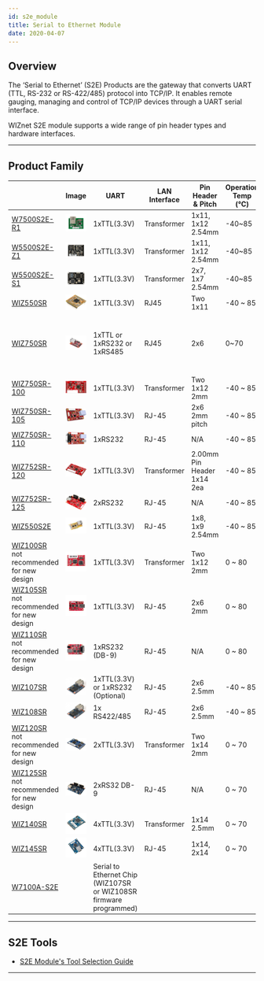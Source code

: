 ```yaml
---
id: s2e_module
title: Serial to Ethernet Module
date: 2020-04-07
---
```


## Overview

The ‘Serial to Ethernet’ (S2E) Products are the gateway that converts
UART (TTL, RS-232 or RS-422/485) protocol into TCP/IP. It enables remote
gauging, managing and control of TCP/IP devices through a UART serial
interface.

WIZnet S2E module supports a wide range of pin header types and hardware
interfaces.

-----


## Product Family

<!--
### 1-Port S2E Module Products

  - [W7500S2E-R1](W7500S2E-R1/W7500S2E-R1.md)
  - [W5500S2E-S1](W5500S2E-S1/W5500S2E-S1.md)
  - [W5500S2E-Z1](W5500S2E-Z1/W5500S2E-Z1.md)



  - [WIZ750SR](WIZ750SR/WIZ750SR.md)
  - [WIZ750SR-100](WIZ750SR-1xx-Series/WIZ750SR-100/WIZ750SR-100.md)




* [WIZ750SR-105](WIZ750SR-1xx-Series/WIZ750SR-105/WIZ750SR-105.md)
* [WIZ750SR-110](WIZ750SR-1xx-Series/WIZ750SR-110/WIZ750SR-110.md)
* [WIZ550SR](WIZ550SR/WIZ550SR.md)
* [WIZ550S2E](WIZ550S2E/WIZ550S2E.md)
* [WIZ107SR](WIZ107SR/wiz107sr.md)
* [WIZ108SR](WIZ108SR/wiz108sr.md)
* [WIZ100SR](WIZ100SR/wiz100sr.md)
* [WIZ105SR](WIZ105SR/wiz105sr.md)
* [WIZ110SR](WIZ110SR/wiz110sr.md)


### 2-Port S2E Module Products

  - [WIZ752SR-120](WIZ752SR-12x-Series/WIZ752SR-120/WIZ752SR-120.md)
  - [WIZ752SR-125](WIZ752SR-12x-Series/WIZ752SR-125/wiz752sr_125)
  - [WIZ120SR](WIZ120SR/wiz120sr.md)
  - [WIZ125SR](WIZ125SR/wiz125sr.md)

### 4-Port S2E Module Products

  - [WIZ140SR](WIZ140SR/wiz140sr.md)
  - [WIZ145SR](WIZ145SR/wiz145sr.md)

-->


|   | Image | UART | LAN Interface | Pin Header & Pitch | Operation Temp (℃) | Dimension (mm) | Evaluation Board |
| --- | ----- | ---- | ------------- | ------------------ | ------------------- | -------------- | ---------------- |
| [W7500S2E-R1](W7500S2E-R1/W7500S2E-R1.md) | ![W7500S2E-R1](/img/products/w5500s2e-z1/500k_w7500s2e_r1.jpg) | 1xTTL(3.3V) | Transformer | 1x11, 1x12 2.54mm | -40~85 | 44.45×31.75×23.00 (mm) | [Breakout board](http://wiznetshop.co.kr/product/detail.html?product_no=814&cate_no=56&display_group=1) |
| [W5500S2E-Z1](W5500S2E-Z1/W5500S2E-Z1.md) | ![W5500S2E-Z1](/img/products/w5500s2e-z1/500k_w5500s2e_z1.jpg) |  1xTTL(3.3V) | Transformer | 1x11, 1x12 2.54mm | -40~85 | 44.45×31.75×15.75 (mm) | [Breakout board](http://wiznetshop.co.kr/product/detail.html?product_no=814&cate_no=56&display_group=1) |
| [W5500S2E-S1](W5500S2E-S1/W5500S2E-S1.md) | ![W5500S2E-S1](/img/products/w5500s2e-z1/500k_w5500s2e_s1.jpg) | 1xTTL(3.3V) | Transformer | 2x7, 1x7 2.54mm | -40~85 | 34×24×12.40 (mm) | [Breakout board](http://wiznetshop.co.kr/product/detail.html?product_no=814&cate_no=56&display_group=1) |
| [WIZ550SR](WIZ550SR/WIZ550SR.md) | ![WIZ550SR](/img/products/wiz550sr/wiz550sr_ds/wiz550sr.png) | 1xTTL(3.3V) | RJ45 | Two 1x11 | -40 ~ 85 | 22x24x13 | [WIZ550SR-EVB](WIZ550SR/Datasheet-EN.md#wiz550sr-evb) |
| [WIZ750SR](WIZ750SR/WIZ750SR.md) | ![WIZ750SR](/img/products/wiz750sr/wiz750sr_rev1.0_main_1024x693.png) | 1xTTL or 1xRS232 or 1xRS485 | RJ45 | 2x6 | 0~70 | 48x30x18 | [WIZ750SR-EVB (RS422/485)](WIZ750SR/Datasheet.md#rs422--rs485-version) <br /><br /> [WIZ750SR-EVB (TTL/RS232)](WIZ750SR/Datasheet.md#ttl--rs232-version) |
| [WIZ750SR-100](WIZ750SR-1xx-Series/WIZ750SR-100/WIZ750SR-100.md) | ![WIZ750SR-100](/img/products/s2e_module/wiz750sr-1xx/wiz750sr-100.png) | 1xTTL(3.3V) | Transformer | Two 1x12 2mm | -40 ~ 85 | 50x30x12 | [WIZ750SR-100-EVB](WIZ750SR-1xx-Series/WIZ750SR-100/Datasheet.md#wiz750sr-100-evb) |
| [WIZ750SR-105](WIZ750SR-1xx-Series/WIZ750SR-105/WIZ750SR-105.md) | ![WIZ750SR-105](/img/products/wiz750sr-105/wiz750sr-105_main.png) | 1xTTL(3.3V) | RJ-45 | 2x6 2mm pitch | -40 ~ 85 | 62x40x18 | [WIZ750SR-105-EVB](WIZ750SR-1xx-Series/WIZ750SR-105/Datasheet.md#wiz105sr-evb) |
| [WIZ750SR-110](WIZ750SR-1xx-Series/WIZ750SR-110/WIZ750SR-110.md) | ![WIZ750SR-110](/img/products/wiz750sr-110/wiz750sr-110_main.png) | 1xRS232 | RJ-45 | N/A | -40 ~ 85 | 75x45x18 | N/A |
| [WIZ752SR-120](WIZ752SR-12x-Series/WIZ752SR-120/WIZ752SR-120.md) | ![WIZ752SR-120](/img/products/s2e_module/wiz752sr-120/3.png) | 1xTTL(3.3V) | Transformer | 2.00mm Pin Header 1x14 2ea | -40 ~ 85 | 50x30x9 | [WIZ120SR-EVB](WIZ120SR/wiz120sr-evb.md) |
| [WIZ752SR-125](WIZ752SR-12x-Series/WIZ752SR-125/WIZ752SR-125.md) | ![WIZ752SR-125](/img/products/s2e_module/wiz752sr-125/2.png) | 2xRS232 | RJ-45 | N/A | -40 ~ 85 | 60x89x18 | N/A |
| [WIZ550S2E](WIZ550S2E/WIZ550S2E.md) | ![](/img/products/wiz550s2e/wiz550-s2e.png) | 1xTTL(3.3V) | RJ-45 | 1x8, 1x9 2.54mm | -40 ~ 85 | 55x30x23.49 | [WIZ550S2E-EVB](WIZ550S2E/Datasheet-Eng.md#wiz550s2e-232-interface-board) |
| [WIZ100SR](WIZ100SR/wiz100sr.md)<br />not recommended for new design | ![WIZ100SR](/img/products/wiz100sr/wiz100sr_web_280.jpg) | 1xTTL(3.3V) | Transformer | Two 1x12 2mm | 0 ~ 80 | 50x30x12 | [WIZ100SR-EVB](WIZ100SR/wiz100sr-evb.md) |
| [WIZ105SR](WIZ105SR/wiz105sr.md)<br />not recommended for new design | ![WIZ105SR](/img/products/wiz105sr/wiz105sr-web-1.jpg) | 1xTTL(3.3V) | 	RJ-45 | 2x6 2mm | 0 ~ 80 | 40x62x17 | [WIZ105SR-EVB](WIZ105SR/wiz105sr-evb.md) |
| [WIZ110SR](WIZ110SR/wiz110sr.md)<br />not recommended for new design | ![WIZ110SR](/img/products/wiz110sr/wiz110sr-web-1.jpg) | 1xRS232 (DB-9) | RJ-45 | N/A | 0 ~ 80 | 75x50x17 | N/A |
| [WIZ107SR](WIZ107SR/wiz107sr.md) | ![WIZ107SR](/img/products/wiz107sr/WIZ108SR-1-e1429085175138.jpg) | 1xTTL(3.3V) or 1xRS232 (Optional) | RJ-45 | 2x6 2.5mm | -40 ~ 85 | 48x30x18 | [WIZ107SR-EVB](WIZ107SR/wiz107sr-evb.md) |
| [WIZ108SR](WIZ108SR/wiz108sr.md) | ![WIZ108SR](/img/products/wiz108sr/WIZ108SR-1-e1429085175138.jpg) | 1x RS422/485 | RJ-45 | 2x6 2.5mm | -40 ~ 85 | 48x30x18 | [WIZ108SR-EVB](WIZ108SR/wiz108sr-evb.md) |
| [WIZ120SR](WIZ120SR/wiz120sr.md)<br />not recommended for new design | ![WIZ120SR](/img/products/wiz120sr/wiz12sr-1.jpg) | 2xTTL(3.3V) | Transformer | Two 1x14 2mm | 0 ~ 70 | 50x30x9 | [WI120SR-EVB](WIZ120SR/wiz120sr-evb.md) |
| [WIZ125SR](WIZ125SR/wiz125sr.md)<br />not recommended for new design | ![WIZ125SR](/img/products/wiz125sr/125.jpg) | 2xRS32 DB-9 | RJ-45 | N/A | 0 ~ 70 | 60x89x18 | N/A |
| [WIZ140SR](WIZ140SR/wiz140sr.md) | ![WIZ140SR](/img/products/wiz140sr/wiz140sr-web-2.jpg) | 4xTTL(3.3V) | Transformer | 1x14 2.5mm | 0 ~ 70 | 48x36x16 | [	WIZ140SR-EVB](WIZ140SR/wiz140sr-evb.md) |
| [WIZ145SR](WIZ145SR/wiz145sr.md) | ![WIZ145SR](/img/products/wiz145sr/wiz145sr-2-300.jpg) | 4xTTL(3.3V) | RJ-45 | 1x14, 2x14 | 0 ~ 70 | 48x61x25 | [WIZ145SR-EVB](WIZ145SR/wiz145sr-evb.md) |
| [W7100A-S2E](./../Pre-programmed-MCU/W7500P-S2E/W7500-P-S2E-EN.md) | | Serial to Ethernet Chip (WIZ107SR or WIZ108SR firmware programmed) |

-----



## S2E Tools

  - [S2E Module's Tool Selection Guide](serial-to-ethernet-guide.md)

-----
